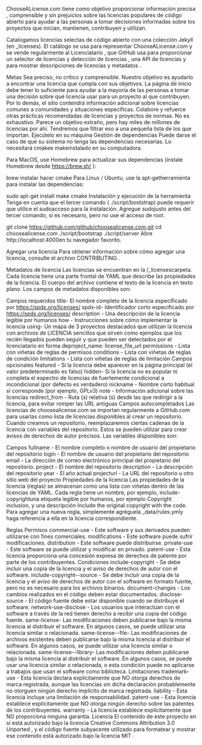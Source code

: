ChooseALicense.com tiene como objetivo proporcionar información precisa , comprensible y sin prejuicios sobre las licencias populares de código abierto para ayudar a las personas a tomar decisiones informadas sobre los proyectos que inician, mantienen, contribuyen y utilizan.



Catalogamos licencias selectas de código abierto con una colección Jekyll (en _licenses). El catálogo se usa para representar ChooseALicense.com y se vende regularmente al Licenciatario , que GitHub usa para proporcionar un selector de licencias y detección de licencias , una API de licencias y para mostrar descripciones de licencias y metadatos .

Metas
Sea preciso, no crítico y comprensible. Nuestro objetivo es ayudarlo a encontrar una licencia que cumpla con sus objetivos.
La página de inicio debe tener lo suficiente para ayudar a la mayoría de las personas a tomar una decisión sobre qué licencia usar para un proyecto al que contribuyen.
Por lo demás, el sitio contendrá información adicional sobre licencias comunes a comunidades y situaciones específicas.
Colabore y refuerce otras prácticas recomendadas de licencias y proyectos de normas.
No es exhaustivo. Parece un objetivo extraño, pero hay miles de millones de licencias por ahí. Tendremos que filtrar eso a una pequeña lista de los que importan.
Ejecútelo en su máquina
Gestión de dependencias
Puede darse el caso de que su sistema no tenga las dependencias necesarias. Lo necesitará cmakee makeinstalado en su computadora.

Para MacOS, use Homebrew para actualizar sus dependencias (instale Homebrew desde https://brew.sh/ ):

brew instalar hacer cmake
Para Linux / Ubuntu, use la apt-getherramienta para instalar las dependencias:

sudo apt-get install make cmake
Instalación y ejecución de la herramienta
Tenga en cuenta que el tercer comando ( ./script/bootstrap) puede requerir que utilice el sudoacceso para la instalación. Agregue sudojusto antes del tercer comando, si es necesario, pero no use el acceso de root.

git clone https://github.com/github/choosealicense.com.git
 cd choosealicense.com
./script/bootstrap
./script/server
Abre http://localhost:4000en tu navegador favorito.

Agregar una licencia
Para obtener información sobre cómo agregar una licencia, consulte el archivo CONTRIBUTING .

Metadatos de licencia
Las licencias se encuentran en la /_licensescarpeta. Cada licencia tiene una parte frontal de YAML que describe las propiedades de la licencia. El cuerpo del archivo contiene el texto de la licencia en texto plano. Los campos de metadatos disponibles son:

Campos requeridos
title- El nombre completo de la licencia especificado por https://spdx.org/licenses/
spdx-id- Identificador corto especificado por https://spdx.org/licenses/
description - Una descripción de la licencia legible por humanos
how - Instrucciones sobre cómo implementar la licencia
using- Un mapa de 3 proyectos destacados que utilizan la licencia con archivos de LICENCIA sencillos que sirven como ejemplos que los recién llegados pueden seguir y que pueden ser detectados por el licenciatario en forma deproject_name: license_file_url
permissions - Lista con viñetas de reglas de permisos
conditions - Lista con viñetas de reglas de condición
limitations - Lista con viñetas de reglas de limitación
Campos opcionales
featured - Si la licencia debe aparecer en la página principal (el valor predeterminado es falso)
hidden- Si la licencia no es popular ni completa el espectro de licencias de fuertemente condicional a incondicional (por defecto es verdadero)
nickname - Nombre corto habitual si corresponde (por ejemplo, GPLv3)
note - Información adicional sobre las licencias
redirect_from - Ruta (s) relativa (s) desde las que redirigir a la licencia, para evitar romper las URL antiguas
Campos autocompletados
Las licencias de choosealicense.com se importan regularmente a GitHub.com para usarlas como lista de licencias disponibles al crear un repositorio. Cuando creamos un repositorio, reemplazaremos ciertas cadenas de la licencia con variables del repositorio. Estos se pueden utilizar para crear avisos de derechos de autor precisos. Las variables disponibles son:

Campos
fullname - El nombre completo o nombre de usuario del propietario del repositorio
login - El nombre de usuario del propietario del repositorio
email - La dirección de correo electrónico principal del propietario del repositorio.
project - El nombre del repositorio
description - La descripción del repositorio
year - El año actual
projecturl - La URL del repositorio u otro sitio web del proyecto
Propiedades de la licencia
Las propiedades de la licencia (reglas) se almacenan como una lista con viñetas dentro de las licencias de YAML. Cada regla tiene un nombre, por ejemplo, include-copyrightuna etiqueta legible por humanos, por ejemplo Copyright inclusion, y una descripción Include the original copyright with the code. Para agregar una nueva regla, simplemente agréguela _data/rules.ymly haga referencia a ella en la licencia correspondiente.

Reglas
Permisos
commercial-use - Este software y sus derivados pueden utilizarse con fines comerciales.
modifications - Este software puede sufrir modificaciones.
distribution - Este software puede distribuirse.
private-use - Este software se puede utilizar y modificar en privado.
patent-use - Esta licencia proporciona una concesión expresa de derechos de patente por parte de los contribuyentes.
Condiciones
include-copyright - Se debe incluir una copia de la licencia y el aviso de derechos de autor con el software.
include-copyright--source - Se debe incluir una copia de la licencia y el aviso de derechos de autor con el software en formato fuente, pero no es necesario para los archivos binarios.
document-changes - Los cambios realizados en el código deben estar documentados.
disclose-source - El código fuente debe estar disponible cuando se distribuye el software.
network-use-disclose - Los usuarios que interactúan con el software a través de la red tienen derecho a recibir una copia del código fuente.
same-license- Las modificaciones deben publicarse bajo la misma licencia al distribuir el software. En algunos casos, se puede utilizar una licencia similar o relacionada.
same-license--file- Las modificaciones de archivos existentes deben publicarse bajo la misma licencia al distribuir el software. En algunos casos, se puede utilizar una licencia similar o relacionada.
same-license--library- Las modificaciones deben publicarse bajo la misma licencia al distribuir el software. En algunos casos, se puede usar una licencia similar o relacionada, o esta condición puede no aplicarse a trabajos que usan el software como biblioteca.
Limitaciones
trademark-use - Esta licencia declara explícitamente que NO otorga derechos de marca registrada, aunque las licencias sin dicha declaración probablemente no otorguen ningún derecho implícito de marca registrada.
liability - Esta licencia incluye una limitación de responsabilidad.
patent-use - Esta licencia establece explícitamente que NO otorga ningún derecho sobre las patentes de los contribuyentes.
warranty - La licencia establece explícitamente que NO proporciona ninguna garantía.
Licencia
El contenido de este proyecto en sí está autorizado bajo la licencia Creative Commons Attribution 3.0 Unported , y el código fuente subyacente utilizado para formatear y mostrar ese contenido está autorizado bajo la licencia MIT .
